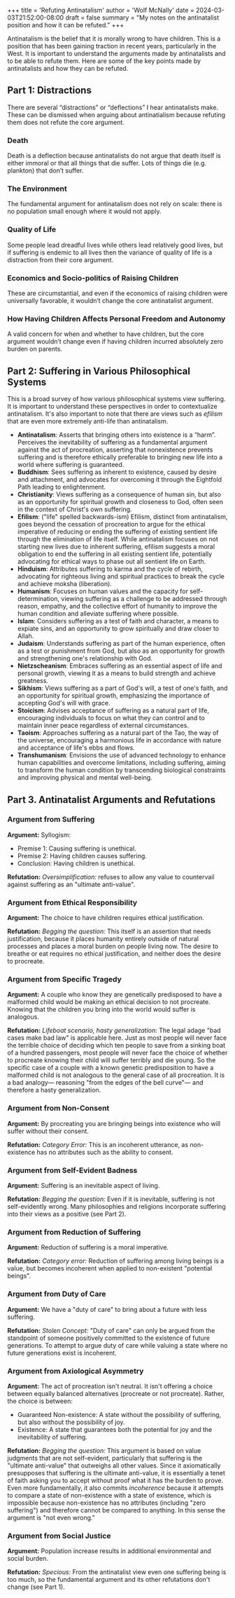 +++
title = 'Refuting Antinatalism'
author = 'Wolf McNally'
date = 2024-03-03T21:52:00-08:00
draft = false
summary = "My notes on the antinatalist position and how it can be refuted."
+++

Antinatalism is the belief that it is morally wrong to have children. This is a position that has been gaining traction in recent years, particularly in the West. It is important to understand the arguments made by antinatalists and to be able to refute them. Here are some of the key points made by antinatalists and how they can be refuted.

## Part 1: Distractions

There are several “distractions” or “deflections” I hear antinatalists make. These can be dismissed when arguing about antinatialism because refuting them does not refute the core argument.

### Death

Death is a deflection because antinatalists do not argue that death itself is either immoral or that all things that die suffer. Lots of things die (e.g. plankton) that don’t suffer.

### The Environment

The fundamental argument for antinatalism does not rely on scale: there is no population small enough where it would not apply.

### Quality of Life

Some people lead dreadful lives while others lead relatively good lives, but if suffering is endemic to all lives then the variance of quality of life is a distraction from their core argument.

### Economics and Socio-politics of Raising Children

These are circumstantial, and even if the economics of raising children were universally favorable, it wouldn’t change the core antinatalist argument.

### How Having Children Affects Personal Freedom and Autonomy

A valid concern for when and whether to have children, but the core argument wouldn’t change even if having children incurred absolutely zero burden on parents.

## Part 2: Suffering in Various Philosophical Systems

This is a broad survey of how various philosophical systems view suffering. It is important to understand these perspectives in order to contextualize antinatalism. It's also important to note that there are views such as _efilism_ that are even more extremely anti-life than antinatalism.

- **Antinatalism**: Asserts that bringing others into existence is a “harm”. Perceives the inevitability of suffering as a fundamental argument against the act of procreation, asserting that nonexistence prevents suffering and is therefore ethically preferable to bringing new life into a world where suffering is guaranteed.
- **Buddhism**: Sees suffering as inherent to existence, caused by desire and attachment, and advocates for overcoming it through the Eightfold Path leading to enlightenment.
- **Christianity**: Views suffering as a consequence of human sin, but also as an opportunity for spiritual growth and closeness to God, often seen in the context of Christ's own suffering.
- **Efilism**: ("life" spelled backwards-ism) Efilism, distinct from antinatalism, goes beyond the cessation of procreation to argue for the ethical imperative of reducing or ending the suffering of existing sentient life through the elimination of life itself. While antinatalism focuses on not starting new lives due to inherent suffering, efilism suggests a moral obligation to end the suffering in all existing sentient life, potentially advocating for ethical ways to phase out all sentient life on Earth.
- **Hinduism**: Attributes suffering to karma and the cycle of rebirth, advocating for righteous living and spiritual practices to break the cycle and achieve moksha (liberation).
- **Humanism**: Focuses on human values and the capacity for self-determination, viewing suffering as a challenge to be addressed through reason, empathy, and the collective effort of humanity to improve the human condition and alleviate suffering where possible.
- **Islam**: Considers suffering as a test of faith and character, a means to expiate sins, and an opportunity to grow spiritually and draw closer to Allah.
- **Judaism**: Understands suffering as part of the human experience, often as a test or punishment from God, but also as an opportunity for growth and strengthening one's relationship with God.
- **Nietzscheanism**: Embraces suffering as an essential aspect of life and personal growth, viewing it as a means to build strength and achieve greatness.
- **Sikhism**: Views suffering as a part of God's will, a test of one's faith, and an opportunity for spiritual growth, emphasizing the importance of accepting God's will with grace.
- **Stoicism**: Advises acceptance of suffering as a natural part of life, encouraging individuals to focus on what they can control and to maintain inner peace regardless of external circumstances.
- **Taoism**: Approaches suffering as a natural part of the Tao, the way of the universe, encouraging a harmonious life in accordance with nature and acceptance of life's ebbs and flows.
- **Transhumanism**: Envisions the use of advanced technology to enhance human capabilities and overcome limitations, including suffering, aiming to transform the human condition by transcending biological constraints and improving physical and mental well-being.

## Part 3. Antinatalist Arguments and Refutations

### Argument from Suffering

**Argument:** Syllogism:
- Premise 1: Causing suffering is unethical.
- Premise 2: Having children causes suffering.
- Conclusion: Having children is unethical.

**Refutation:** _Oversimplification:_ refuses to allow any value to countervail against suffering as an "ultimate anti-value".

### Argument from Ethical Responsibility

**Argument:** The choice to have children requires ethical justification.

**Refutation:** _Begging the question:_ This itself is an assertion that needs justification, because it places humanity entirely outside of natural processes and places a moral burden on people living now. The desire to breathe or eat requires no ethical justification, and neither does the desire to procreate.

### Argument from Specific Tragedy

**Argument:** A couple who know they are genetically predisposed to have a malformed child would be making an ethical decision to not procreate. Knowing that the children you bring into the world would suffer is analogous.

**Refutation:** _Lifeboat scenario, hasty generalization:_ The legal adage "bad cases make bad law" is applicable here. Just as most people will never face the terrible choice of deciding which ten people to save from a sinking boat of a hundred passengers, most people will never face the choice of whether to procreate knowing their child will suffer terribly and die young. So the specific case of a couple with a known genetic predisposition to have a malformed child is not analogous to the general case of all procreation. It is a bad analogy— reasoning "from the edges of the bell curve"— and therefore a hasty generalization.

### Argument from Non-Consent

**Argument:** By procreating you are bringing beings into existence who will suffer without their consent.

**Refutation:** _Category Error:_ This is an incoherent utterance, as non-existence has no attributes such as the ability to consent.

### Argument from Self-Evident Badness

**Argument:** Suffering is an inevitable aspect of living.

**Refutation:** _Begging the question:_ Even if it is inevitable, suffering is not self-evidently wrong. Many philosophies and religions incorporate suffering into their views as a positive (see Part 2).

### Argument from Reduction of Suffering

**Argument:** Reduction of suffering is a moral imperative.

**Refutation:** _Category error:_ Reduction of suffering among living beings is a value, but becomes incoherent when applied to non-existent "potential beings".

### Argument from Duty of Care

**Argument:** We have a "duty of care" to bring about a future with less suffering.

**Refutation:** _Stolen Concept:_ "Duty of care" can only be argued from the standpoint of someone positively committed to the existence of future generations. To attempt to argue duty of care while valuing a state where no future generations exist is incoherent.

### Argument from Axiological Asymmetry

**Argument:** The act of procreation isn't neutral. It isn't offering a choice between equally balanced alternatives (procreate or not procreate). Rather, the choice is between:

- Guaranteed Non-existence: A state without the possibility of suffering, but also without the possibility of joy.
- Existence: A state that guarantees both the potential for joy and the inevitability of suffering.

**Refutation:** _Begging the question:_ This argument is based on value judgments that are not self-evident, particularly that suffering is the "ultimate anti-value" that outweighs all other values. Since it axiomatically presupposes that suffering is the ultimate anti-value, it is essentially a tenet of faith asking you to accept without proof what it has the burden to prove. Even more fundamentally, it also commits _incoherence_ because it attempts to compare a state of non-existence with a state of existence, which is impossible because non-existence has no attributes (including "zero suffering") and therefore cannot be compared to anything. In this sense the argument is "not even wrong."

### Argument from Social Justice

**Argument:** Population increase results in additional environmental and social burden.

**Refutation:** _Specious:_ From the antinatalist view even one suffering being is too much, so the fundamental argument and its other refutations don't change (see Part 1).
